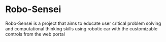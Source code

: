 # Robo-Sensei
Robo-Sensei is a project that aims to educate user critical problem solving and computational thinking skills using robotic car with the customizable controls from the web portal
